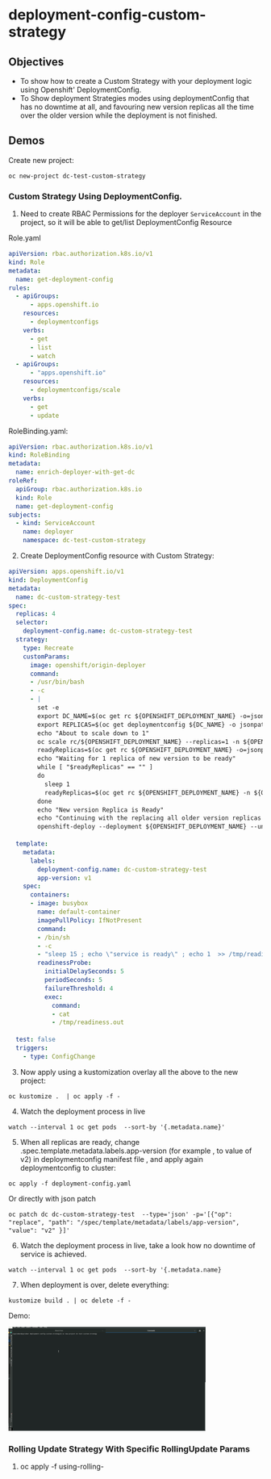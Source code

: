 # deployment-config-custom-strategy

## Objectives

- To show how to create a Custom Strategy with your deployment logic using Openshift' DeploymentConfig.
- To Show deployment Strategies modes using deploymentConfig that has no downtime at all, and favouring new version replicas all the time over the older version while the deployment is not finished.


## Demos

Create new project:
```shell
oc new-project dc-test-custom-strategy
```

### Custom Strategy Using DeploymentConfig.



1.  Need to create RBAC Permissions for the deployer `ServiceAccount` in the project, so it will be able to get/list DeploymentConfig Resource

Role.yaml
```yaml
apiVersion: rbac.authorization.k8s.io/v1
kind: Role
metadata:
  name: get-deployment-config
rules:
  - apiGroups:
      - apps.openshift.io
    resources:
      - deploymentconfigs
    verbs:
      - get
      - list
      - watch
  - apiGroups:
      - "apps.openshift.io"
    resources:
      - deploymentconfigs/scale
    verbs:
      - get
      - update
```

RoleBinding.yaml:
```yaml
apiVersion: rbac.authorization.k8s.io/v1
kind: RoleBinding
metadata:
  name: enrich-deployer-with-get-dc
roleRef:
  apiGroup: rbac.authorization.k8s.io
  kind: Role
  name: get-deployment-config
subjects:
  - kind: ServiceAccount
    name: deployer
    namespace: dc-test-custom-strategy
```

2. Create DeploymentConfig resource with Custom Strategy:
```yaml
apiVersion: apps.openshift.io/v1
kind: DeploymentConfig
metadata:
  name: dc-custom-strategy-test
spec:
  replicas: 4
  selector:
    deployment-config.name: dc-custom-strategy-test
  strategy:
    type: Recreate
    customParams:
      image: openshift/origin-deployer
      command:
      - /usr/bin/bash
      - -c
      - |
        set -e
        export DC_NAME=$(oc get rc ${OPENSHIFT_DEPLOYMENT_NAME} -o=jsonpath="{.metadata.ownerReferences[0].name}" -n ${OPENSHIFT_DEPLOYMENT_NAMESPACE})
        export REPLICAS=$(oc get deploymentconfig ${DC_NAME} -o jsonpath="{.spec.replicas}" -n ${OPENSHIFT_DEPLOYMENT_NAMESPACE})
        echo "About to scale down to 1"
        oc scale rc/${OPENSHIFT_DEPLOYMENT_NAME} --replicas=1 -n ${OPENSHIFT_DEPLOYMENT_NAMESPACE}
        readyReplicas=$(oc get rc ${OPENSHIFT_DEPLOYMENT_NAME} -o=jsonpath="{.status.readyReplicas}")
        echo "Waiting for 1 replica of new version to be ready"
        while [ "$readyReplicas" == "" ] 
        do
          sleep 1
          readyReplicas=$(oc get rc ${OPENSHIFT_DEPLOYMENT_NAME} -n ${OPENSHIFT_DEPLOYMENT_NAMESPACE} -o=jsonpath="{.status.readyReplicas}")
        done
        echo "New version Replica is Ready"
        echo "Continuing with the replacing all older version replicas with new ones at once!" 
        openshift-deploy --deployment ${OPENSHIFT_DEPLOYMENT_NAME} --until 100%

  template:
    metadata:
      labels:
        deployment-config.name: dc-custom-strategy-test
        app-version: v1
    spec:
      containers:
      - image: busybox
        name: default-container
        imagePullPolicy: IfNotPresent
        command:
        - /bin/sh
        - -c
        - "sleep 15 ; echo \"service is ready\" ; echo 1  >> /tmp/readiness.out ; sleep infinity"
        readinessProbe:
          initialDelaySeconds: 5
          periodSeconds: 5
          failureThreshold: 4
          exec:
            command:
            - cat
            - /tmp/readiness.out

  test: false
  triggers:
    - type: ConfigChange

```

3. Now apply using a kustomization overlay all the above to the new project:
```shell
oc kustomize .  | oc apply -f -
```

4. Watch the deployment process in live
```shell
watch --interval 1 oc get pods  --sort-by '{.metadata.name}'
```

5. When all replicas are ready, change .spec.template.metadata.labels.app-version (for example , to value of v2) in deploymentconfig manifest file , and apply again deploymentconfig to cluster:
```shell
oc apply -f deployment-config.yaml
```
Or directly with json patch 
```shell
oc patch dc dc-custom-strategy-test  --type='json' -p='[{"op": "replace", "path": "/spec/template/metadata/labels/app-version", "value": "v2" }]'
```

6. Watch the deployment process in live, take a look how no downtime of service is achieved.
```shell
watch --interval 1 oc get pods  --sort-by '{.metadata.name}
```

7. When deployment is over, delete everything:
```shell
kustomize build . | oc delete -f -
```

Demo:

![sample](./demo.gif)

### Rolling Update Strategy With Specific RollingUpdate Params

1. oc apply -f using-rolling-

